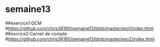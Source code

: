 # semaine13
##exercice1:QCM
#https://github.com/chris36180/semaine13/blob/master/exo1/index.html
##exrcice2:Carnet de compte
#https://github.com/chris36180/semaine13/blob/master/exo2/index.html
